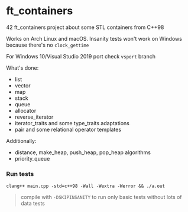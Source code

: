 # ft_containers
42 ft_containers project about some STL containers from C++98

Works on Arch Linux and macOS. Insanity tests won't work on Windows because there's no `clock_gettime`

For Windows 10/Visual Studio 2019 port check `vsport` branch

What's done:
- list
- vector
- map
- stack
- queue
- allocator
- reverse_iterator
- iterator_traits and some type_traits adaptations
- pair and some relational operator templates

Additionally:
- distance, make_heap, push_heap, pop_heap algorithms
- priority_queue

### Run tests
```clang++ main.cpp -std=c++98 -Wall -Wextra -Werror && ./a.out```

> compile with `-DSKIPINSANITY` to run only basic tests without lots of data tests
